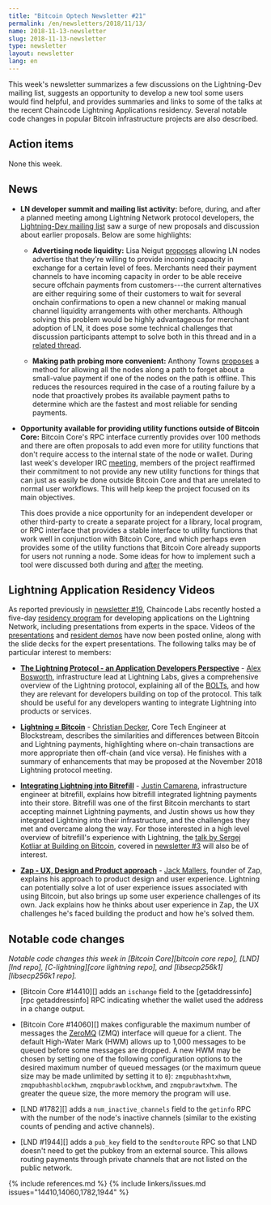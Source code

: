 ```yaml
---
title: "Bitcoin Optech Newsletter #21"
permalink: /en/newsletters/2018/11/13/
name: 2018-11-13-newsletter
slug: 2018-11-13-newsletter
type: newsletter
layout: newsletter
lang: en
---
```

This week's newsletter summarizes a few discussions on the Lightning-Dev
mailing list, suggests an opportunity to develop a new tool some users would
find helpful, and provides summaries and links to some of the talks at the
recent Chaincode Lightning Applications residency.  Several notable code
changes in popular Bitcoin infrastructure projects are also described.

## Action items

None this week.

## News

- **LN developer summit and mailing list activity:** before, during, and
  after a planned meeting among Lightning Network protocol developers,
  the [Lightning-Dev mailing list][] saw a surge of new proposals and
  discussion about earlier proposals.  Below are some highlights:

  - **Advertising node liquidity:** Lisa Neigut [proposes][neigut
    liquidity] allowing LN nodes advertise that they're willing to
    provide incoming capacity in exchange for a certain level of fees.
    Merchants need their payment channels to have incoming capacity in
    order to be able receive secure offchain payments from
    customers---the current alternatives are either requiring some of
    their customers to wait for several onchain confirmations to open
    a new channel or making manual channel liquidity arrangements with
    other merchants.  Although solving this problem would be highly
    advantageous for merchant adoption of LN, it does pose some
    technical challenges that discussion participants attempt to solve
    both in this thread and in a [related thread][zmn liquidity].

  - **Making path probing more convenient:** Anthony Towns
    [proposes][probe cancel] a method for allowing all the nodes along
    a path to forget about a small-value payment if one of the nodes
    on the path is offline.  This reduces the resources required in
    the case of a routing failure by a node that proactively probes
    its available payment paths to determine which are the fastest and
    most reliable for sending payments.

- **Opportunity available for providing utility functions outside of Bitcoin Core:**
  Bitcoin Core's RPC interface currently provides over
  100 methods and there are often proposals to add even more for utility
  functions that don't require access to the internal state of the node
  or wallet.  During last week's developer IRC [meeting][core dev
  meeting], members of the project reaffirmed their commitment to not
  provide any new utility functions for things that can just as easily
  be done outside Bitcoin Core and that are unrelated to normal user
  workflows.  This will help keep the project focused on its main
  objectives.

  This does provide a nice opportunity for an independent developer or
  other third-party to create a separate project for a library, local
  program, or RPC interface that provides a stable interface to
  utility functions that work well in conjunction with Bitcoin Core,
  and which perhaps even provides some of the utility functions that
  Bitcoin Core already supports for users not running a node.  Some
  ideas for how to implement such a tool were discussed both during
  and [after][core dev log] the meeting.

## Lightning Application Residency Videos

As reported previously in [newsletter #19][], Chaincode Labs recently hosted a
five-day [residency program][] for developing applications on the Lightning
Network, including presentations from experts in the space. Videos of the
[presentations][] and [resident demos][] have now been posted online, along
with the slide decks for the expert presentations. The following
talks may be of particular interest to members:

- [**The Lightning Protocol - an Application Developers Perspective**][bosworth
  video] - [Alex Bosworth][bosworth], infrastructure lead at Lightning Labs,
  gives a comprehensive overview of the Lightning protocol, explaining all of the
  [BOLTs][], and how they are relevant for developers building on top of the
  protocol. This talk should be useful for any developers wanting to integrate
  Lightning into products or services.

- [**Lightning ≈ Bitcoin**][decker video] - [Christian Decker][decker], Core Tech
  Engineer at Blockstream, describes the similarities and differences between
  Bitcoin and Lightning payments, highlighting where on-chain transactions are
  more appropriate then off-chain (and vice versa). He finishes with a summary
  of enhancements that may be proposed at the November 2018 Lightning protocol
  meeting.

- [**Integrating Lightning into Bitrefill**][camarena video] - [Justin
  Camarena][camarena], infrastructure engineer at bitrefill, explains how
  bitrefill integrated lightning payments into their store. Bitrefill was
  one of the first Bitcoin merchants to start accepting mainnet Lightning
  payments, and Justin shows us how they integrated Lightning into their
  infrastructure, and the challenges they met and overcame along the way.
  For those interested in a high level overview of bitrefill's experience
  with Lightning, the [talk by Sergej Kotliar at Building on Bitcoin][kotliar
  BoB], covered in [newsletter #3][] will also be of interest.

- [**Zap - UX, Design and Product approach**][mallers video] -
  [Jack Mallers][mallers], founder of Zap, explains his approach to product
  design and user experience. Lightning can potentially solve a lot of user
  experience issues associated with using Bitcoin, but also brings up some user
  experience challenges of its own. Jack explains how he thinks about user
  experience in Zap, the UX challenges he's faced building the product and how
  he's solved them.

## Notable code changes

*Notable code changes this week in [Bitcoin Core][bitcoin core repo],
[LND][lnd repo], [C-lightning][core lightning repo], and [libsecp256k1][libsecp256k1
repo].*

- [Bitcoin Core #14410][] adds an `ischange` field to the
  [getaddressinfo][rpc getaddressinfo] RPC indicating whether the wallet
  used the address in a change output.

- [Bitcoin Core #14060][] makes configurable the maximum number of
  messages the [ZeroMQ][] (ZMQ) interface will queue for a client.  The
  default High-Water Mark (HWM) allows up to 1,000 messages to be queued
  before some messages are dropped.  A new HWM may be chosen by setting
  one of the following configuration options to the desired maximum
  number of queued messages (or the maximum queue size may be made
  unlimited by setting it to `0`): `zmqpubhashtxhwm`,
  `zmqpubhashblockhwm`, `zmqpubrawblockhwm`, and `zmqpubrawtxhwm`.
  The greater the queue size, the more memory the program will use.

- [LND #1782][] adds a `num_inactive_channels` field to the `getinfo` RPC
  with the number of the node's inactive channels (similar to the
  existing counts of pending and active channels).

- [LND #1944][] adds a `pub_key` field to the `sendtoroute` RPC so that
  LND doesn't need to get the pubkey from an external source.  This
  allows routing payments through private channels that are not listed
  on the public network.

{% include references.md %}
{% include linkers/issues.md issues="14410,14060,1782,1944" %}

[lightning-dev mailing list]: https://lists.linuxfoundation.org/mailman/listinfo/lightning-dev
[neigut liquidity]: https://lists.linuxfoundation.org/pipermail/lightning-dev/2018-November/001532.html
[zmn liquidity]: https://lists.linuxfoundation.org/pipermail/lightning-dev/2018-November/001555.html
[walletless opens]: https://lists.linuxfoundation.org/pipermail/lightning-dev/2018-November/001539.html
[eltoo protocol]: https://blockstream.com/eltoo.pdf
[probe cancel]: https://lists.linuxfoundation.org/pipermail/lightning-dev/2018-November/001554.html
[core dev meeting]: http://www.erisian.com.au/meetbot/bitcoin-core-dev/2018/bitcoin-core-dev.2018-11-08-19.00.log.html#l-49
[core dev log]: http://www.erisian.com.au/bitcoin-core-dev/log-2018-11-08.html#l-668
[zeromq]: http://zeromq.org/
[residency program]: https://lightningresidency.com
[presentations]: https://lightningresidency.com/#videos
[resident demos]: https://www.youtube.com/playlist?list=PLpLH33TRghT2jmuP9YQRo-e8gk969Q2F_
[bosworth video]: https://www.youtube.com/watch?v=1R5DNUcCYRg&list=PLpLH33TRghT1SbxinAsNDS6L7RkAjC8ME&index=6&t=0s
[bosworth]: https://twitter.com/alexbosworth
[BOLTs]: https://github.com/lightningnetwork/lightning-rfc
[decker video]: https://www.youtube.com/watch?v=8lMLo-7yF5k&list=PLpLH33TRghT1SbxinAsNDS6L7RkAjC8ME&index=5&t=0s
[decker]: https://twitter.com/Snyke
[camarena video]: https://www.youtube.com/watch?v=RZtx6ZMLDrQ&list=PLpLH33TRghT1SbxinAsNDS6L7RkAjC8ME&index=12&t=0s
[camarena]: https://twitter.com/juscamarena
[kotliar BoB]: https://www.youtube.com/watch?v=Cpid31c6HZc&feature=youtu.be&t=8m49s
[mallers video]: https://www.youtube.com/watch?v=R0C83h-ZM-4&list=PLpLH33TRghT1SbxinAsNDS6L7RkAjC8ME&index=17&t=0s
[mallers]: https://twitter.com/JackMallers
[newsletter #19]: /en/newsletters/2018/10/30/#lightning-residency-and-hackday
[newsletter #3]: /en/newsletters/2018/07/10/#merchant-adoption
